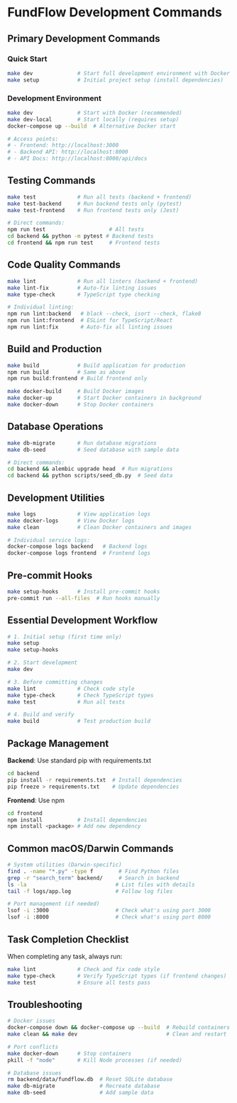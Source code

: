 # FundFlow Development Commands

## Primary Development Commands

### Quick Start
```bash
make dev              # Start full development environment with Docker
make setup            # Initial project setup (install dependencies)
```

### Development Environment
```bash
make dev              # Start with Docker (recommended)
make dev-local        # Start locally (requires setup)
docker-compose up --build  # Alternative Docker start

# Access points:
# - Frontend: http://localhost:3000
# - Backend API: http://localhost:8000
# - API Docs: http://localhost:8000/api/docs
```

## Testing Commands
```bash
make test             # Run all tests (backend + frontend)
make test-backend     # Run backend tests only (pytest)
make test-frontend    # Run frontend tests only (Jest)

# Direct commands:
npm run test                    # All tests
cd backend && python -m pytest # Backend tests
cd frontend && npm run test     # Frontend tests
```

## Code Quality Commands
```bash
make lint             # Run all linters (backend + frontend)
make lint-fix         # Auto-fix linting issues
make type-check       # TypeScript type checking

# Individual linting:
npm run lint:backend   # black --check, isort --check, flake8
npm run lint:frontend  # ESLint for TypeScript/React
npm run lint:fix       # Auto-fix all linting issues
```

## Build and Production
```bash
make build            # Build application for production
npm run build         # Same as above
npm run build:frontend # Build frontend only

make docker-build     # Build Docker images
make docker-up        # Start Docker containers in background
make docker-down      # Stop Docker containers
```

## Database Operations
```bash
make db-migrate       # Run database migrations
make db-seed          # Seed database with sample data

# Direct commands:
cd backend && alembic upgrade head  # Run migrations
cd backend && python scripts/seed_db.py  # Seed data
```

## Development Utilities
```bash
make logs             # View application logs
make docker-logs      # View Docker logs
make clean            # Clean Docker containers and images

# Individual service logs:
docker-compose logs backend   # Backend logs
docker-compose logs frontend  # Frontend logs
```

## Pre-commit Hooks
```bash
make setup-hooks      # Install pre-commit hooks
pre-commit run --all-files  # Run hooks manually
```

## Essential Development Workflow
```bash
# 1. Initial setup (first time only)
make setup
make setup-hooks

# 2. Start development
make dev

# 3. Before committing changes
make lint             # Check code style
make type-check       # Check TypeScript types
make test             # Run all tests

# 4. Build and verify
make build            # Test production build
```

## Package Management
**Backend**: Use standard pip with requirements.txt
```bash
cd backend
pip install -r requirements.txt  # Install dependencies
pip freeze > requirements.txt    # Update dependencies
```

**Frontend**: Use npm
```bash
cd frontend
npm install           # Install dependencies
npm install <package> # Add new dependency
```

## Common macOS/Darwin Commands
```bash
# System utilities (Darwin-specific)
find . -name "*.py" -type f        # Find Python files
grep -r "search_term" backend/     # Search in backend
ls -la                            # List files with details
tail -f logs/app.log              # Follow log files

# Port management (if needed)
lsof -i :3000                     # Check what's using port 3000
lsof -i :8000                     # Check what's using port 8000
```

## Task Completion Checklist
When completing any task, always run:
```bash
make lint             # Check and fix code style
make type-check       # Verify TypeScript types (if frontend changes)
make test             # Ensure all tests pass
```

## Troubleshooting
```bash
# Docker issues
docker-compose down && docker-compose up --build  # Rebuild containers
make clean && make dev                            # Clean and restart

# Port conflicts
make docker-down      # Stop containers
pkill -f "node"       # Kill Node processes (if needed)

# Database issues
rm backend/data/fundflow.db  # Reset SQLite database
make db-migrate              # Recreate database
make db-seed                 # Add sample data
```